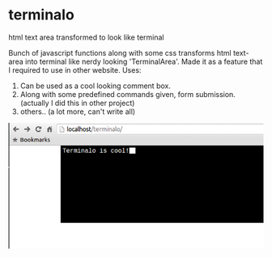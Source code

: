 # terminalo
html text area transformed to look like terminal

Bunch of javascript functions along with some css transforms html text-area into terminal like nerdy looking 'TerminalArea'.
Made it as a feature that I required to use in other website.
Uses:
  1. Can be used as a cool looking comment box.
  2. Along with some predefined commands given, form submission.(actually I did this in other project)
  3. others.. (a lot more, can't write all)
  
  
![](assets/demo1.png)
